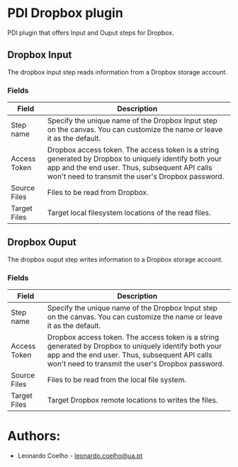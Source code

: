 
# PDI Dropbox plugin
PDI plugin that offers Input and Ouput steps for Dropbox.

## Dropbox Input
The dropbox input step reads information from a Dropbox storage account.

### Fields
Field  | Description
------------- | -------------
Step name  | Specify the unique name of the Dropbox Input step on the canvas. You can customize the name or leave it as the default.
Access Token  | Dropbox access token. The access token is a string generated by Dropbox to uniquely identify both your app and the end user. Thus, subsequent API calls won't need to transmit the user's Dropbox password.
Source Files  |  Files to be read from Dropbox.
Target Files  |  Target local filesystem locations of the read files. 

## Dropbox Ouput
The dropbox ouput step writes information to a Dropbox storage account.

### Fields
Field  | Description
------------- | -------------
Step name  | Specify the unique name of the Dropbox Input step on the canvas. You can customize the name or leave it as the default.
Access Token  | Dropbox access token. The access token is a string generated by Dropbox to uniquely identify both your app and the end user. Thus, subsequent API calls won't need to transmit the user's Dropbox password.
Source Files  |  Files to be read from the local file system.
Target Files  |  Target Dropbox remote locations to writes the files. 

# Authors:

- Leonardo Coelho	- <leonardo.coelho@ua.pt>
